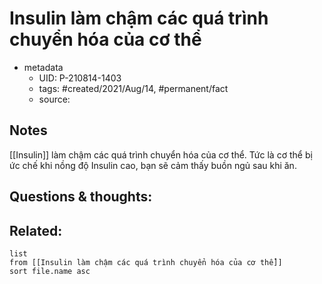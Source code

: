 ---
---

# Insulin làm chậm các quá trình chuyển hóa của cơ thể

- metadata
	- UID: P-210814-1403
	- tags: #created/2021/Aug/14, #permanent/fact 
	- source: 

## Notes
[[Insulin]] làm chậm các quá trình chuyển hóa của cơ thể. Tức là cơ thể bị ức chế khi nồng độ Insulin cao, bạn sẽ cảm thấy buồn ngủ sau khi ăn.

## Questions & thoughts:

## Related:
```dataview
list
from [[Insulin làm chậm các quá trình chuyển hóa của cơ thể]]
sort file.name asc
```
